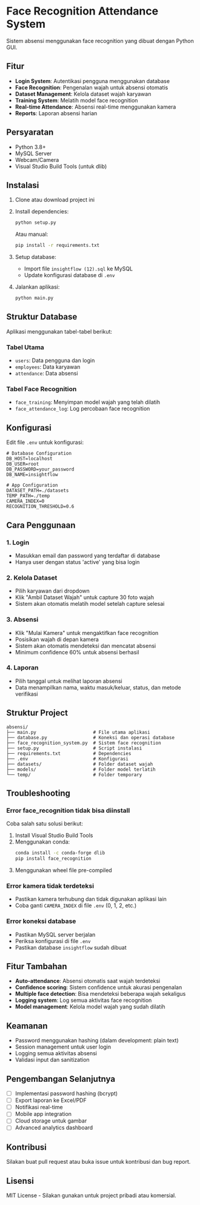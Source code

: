 # Face Recognition Attendance System

Sistem absensi menggunakan face recognition yang dibuat dengan Python GUI.

## Fitur

- **Login System**: Autentikasi pengguna menggunakan database
- **Face Recognition**: Pengenalan wajah untuk absensi otomatis
- **Dataset Management**: Kelola dataset wajah karyawan
- **Training System**: Melatih model face recognition
- **Real-time Attendance**: Absensi real-time menggunakan kamera
- **Reports**: Laporan absensi harian

## Persyaratan

- Python 3.8+
- MySQL Server
- Webcam/Camera
- Visual Studio Build Tools (untuk dlib)

## Instalasi

1. Clone atau download project ini
2. Install dependencies:
   ```bash
   python setup.py
   ```
   
   Atau manual:
   ```bash
   pip install -r requirements.txt
   ```

3. Setup database:
   - Import file `insightflow (12).sql` ke MySQL
   - Update konfigurasi database di `.env`

4. Jalankan aplikasi:
   ```bash
   python main.py
   ```

## Struktur Database

Aplikasi menggunakan tabel-tabel berikut:

### Tabel Utama
- `users`: Data pengguna dan login
- `employees`: Data karyawan
- `attendance`: Data absensi

### Tabel Face Recognition
- `face_training`: Menyimpan model wajah yang telah dilatih
- `face_attendance_log`: Log percobaan face recognition

## Konfigurasi

Edit file `.env` untuk konfigurasi:

```env
# Database Configuration
DB_HOST=localhost
DB_USER=root
DB_PASSWORD=your_password
DB_NAME=insightflow

# App Configuration
DATASET_PATH=./datasets
TEMP_PATH=./temp
CAMERA_INDEX=0
RECOGNITION_THRESHOLD=0.6
```

## Cara Penggunaan

### 1. Login
- Masukkan email dan password yang terdaftar di database
- Hanya user dengan status 'active' yang bisa login

### 2. Kelola Dataset
- Pilih karyawan dari dropdown
- Klik "Ambil Dataset Wajah" untuk capture 30 foto wajah
- Sistem akan otomatis melatih model setelah capture selesai

### 3. Absensi
- Klik "Mulai Kamera" untuk mengaktifkan face recognition
- Posisikan wajah di depan kamera
- Sistem akan otomatis mendeteksi dan mencatat absensi
- Minimum confidence 60% untuk absensi berhasil

### 4. Laporan
- Pilih tanggal untuk melihat laporan absensi
- Data menampilkan nama, waktu masuk/keluar, status, dan metode verifikasi

## Struktur Project

```
absensi/
├── main.py                     # File utama aplikasi
├── database.py                 # Koneksi dan operasi database
├── face_recognition_system.py  # Sistem face recognition
├── setup.py                    # Script instalasi
├── requirements.txt            # Dependencies
├── .env                        # Konfigurasi
├── datasets/                   # Folder dataset wajah
├── models/                     # Folder model terlatih
└── temp/                       # Folder temporary
```

## Troubleshooting

### Error face_recognition tidak bisa diinstall
Coba salah satu solusi berikut:

1. Install Visual Studio Build Tools
2. Menggunakan conda:
   ```bash
   conda install -c conda-forge dlib
   pip install face_recognition
   ```
3. Menggunakan wheel file pre-compiled

### Error kamera tidak terdeteksi
- Pastikan kamera terhubung dan tidak digunakan aplikasi lain
- Coba ganti `CAMERA_INDEX` di file `.env` (0, 1, 2, etc.)

### Error koneksi database
- Pastikan MySQL server berjalan
- Periksa konfigurasi di file `.env`
- Pastikan database `insightflow` sudah dibuat

## Fitur Tambahan

- **Auto-attendance**: Absensi otomatis saat wajah terdeteksi
- **Confidence scoring**: Sistem confidence untuk akurasi pengenalan
- **Multiple face detection**: Bisa mendeteksi beberapa wajah sekaligus
- **Logging system**: Log semua aktivitas face recognition
- **Model management**: Kelola model wajah yang sudah dilatih

## Keamanan

- Password menggunakan hashing (dalam development: plain text)
- Session management untuk user login
- Logging semua aktivitas absensi
- Validasi input dan sanitization

## Pengembangan Selanjutnya

- [ ] Implementasi password hashing (bcrypt)
- [ ] Export laporan ke Excel/PDF
- [ ] Notifikasi real-time
- [ ] Mobile app integration
- [ ] Cloud storage untuk gambar
- [ ] Advanced analytics dashboard

## Kontribusi

Silakan buat pull request atau buka issue untuk kontribusi dan bug report.

## Lisensi

MIT License - Silakan gunakan untuk project pribadi atau komersial.
